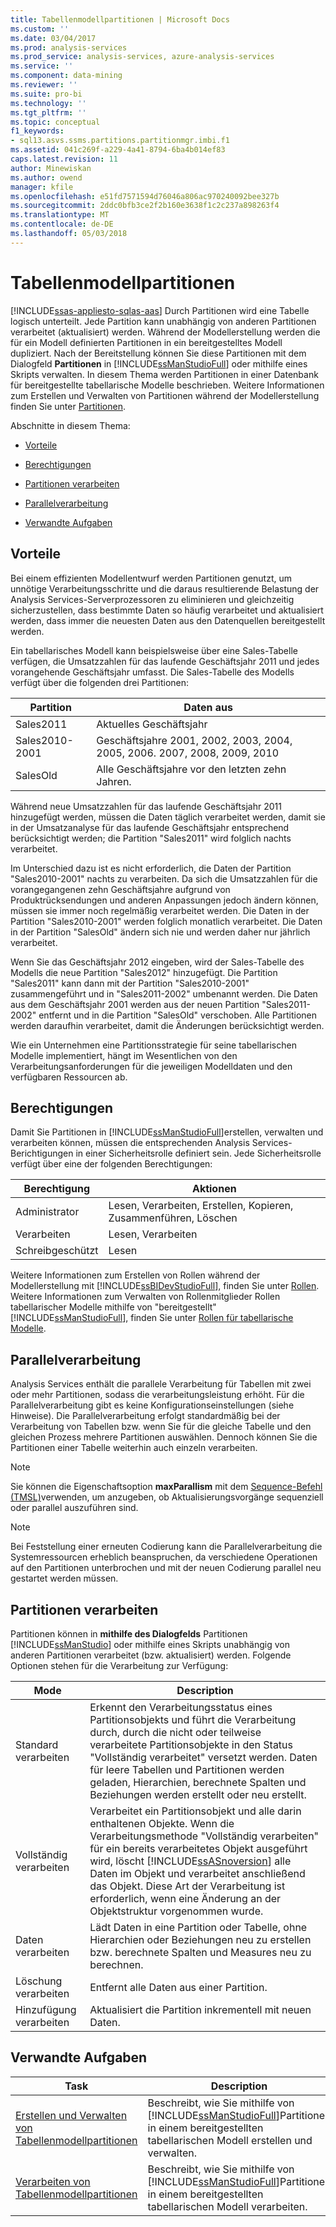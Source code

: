 ```yaml
---
title: Tabellenmodellpartitionen | Microsoft Docs
ms.custom: ''
ms.date: 03/04/2017
ms.prod: analysis-services
ms.prod_service: analysis-services, azure-analysis-services
ms.service: ''
ms.component: data-mining
ms.reviewer: ''
ms.suite: pro-bi
ms.technology: ''
ms.tgt_pltfrm: ''
ms.topic: conceptual
f1_keywords:
- sql13.asvs.ssms.partitions.partitionmgr.imbi.f1
ms.assetid: 041c269f-a229-4a41-8794-6ba4b014ef83
caps.latest.revision: 11
author: Minewiskan
ms.author: owend
manager: kfile
ms.openlocfilehash: e51fd7571594d76046a806ac970240092bee327b
ms.sourcegitcommit: 2ddc0bfb3ce2f2b160e3638f1c2c237a898263f4
ms.translationtype: MT
ms.contentlocale: de-DE
ms.lasthandoff: 05/03/2018
---
```

# <a name="tabular-model-partitions"></a>Tabellenmodellpartitionen 
[!INCLUDE[ssas-appliesto-sqlas-aas](../../includes/ssas-appliesto-sqlas-aas.md)]
  Durch Partitionen wird eine Tabelle logisch unterteilt. Jede Partition kann unabhängig von anderen Partitionen verarbeitet (aktualisiert) werden. Während der Modellerstellung werden die für ein Modell definierten Partitionen in ein bereitgestelltes Modell dupliziert. Nach der Bereitstellung können Sie diese Partitionen mit dem Dialogfeld **Partitionen** in [!INCLUDE[ssManStudioFull](../../includes/ssmanstudiofull-md.md)] oder mithilfe eines Skripts verwalten. In diesem Thema werden Partitionen in einer Datenbank für bereitgestellte tabellarische Modelle beschrieben. Weitere Informationen zum Erstellen und Verwalten von Partitionen während der Modellerstellung finden Sie unter [Partitionen](../../analysis-services/tabular-models/partitions-ssas-tabular.md).  
  
 Abschnitte in diesem Thema:  
  
-   [Vorteile](#bkmk_benefits)  
  
-   [Berechtigungen](#bkmk_permissions)  
  
-   [Partitionen verarbeiten](#bkmk_process_partitions)  
  
-   [Parallelverarbeitung](#bkmk_parallelProc)  
  
-   [Verwandte Aufgaben](#bkmk_related_tasks)  
  
##  <a name="bkmk_benefits"></a> Vorteile  
 Bei einem effizienten Modellentwurf werden Partitionen genutzt, um unnötige Verarbeitungsschritte und die daraus resultierende Belastung der Analysis Services-Serverprozessoren zu eliminieren und gleichzeitig sicherzustellen, dass bestimmte Daten so häufig verarbeitet und aktualisiert werden, dass immer die neuesten Daten aus den Datenquellen bereitgestellt werden.  
  
 Ein tabellarisches Modell kann beispielsweise über eine Sales-Tabelle verfügen, die Umsatzzahlen für das laufende Geschäftsjahr 2011 und jedes vorangehende Geschäftsjahr umfasst. Die Sales-Tabelle des Modells verfügt über die folgenden drei Partitionen:  
  
|Partition|Daten aus|  
|---------------|---------------|  
|Sales2011|Aktuelles Geschäftsjahr|  
|Sales2010-2001|Geschäftsjahre 2001, 2002, 2003, 2004, 2005, 2006. 2007, 2008, 2009, 2010|  
|SalesOld|Alle Geschäftsjahre vor den letzten zehn Jahren.|  
  
 Während neue Umsatzzahlen für das laufende Geschäftsjahr 2011 hinzugefügt werden, müssen die Daten täglich verarbeitet werden, damit sie in der Umsatzanalyse für das laufende Geschäftsjahr entsprechend berücksichtigt werden; die Partition "Sales2011" wird folglich nachts verarbeitet.  
  
 Im Unterschied dazu ist es nicht erforderlich, die Daten der Partition "Sales2010-2001" nachts zu verarbeiten. Da sich die Umsatzzahlen für die vorangegangenen zehn Geschäftsjahre aufgrund von Produktrücksendungen und anderen Anpassungen jedoch ändern können, müssen sie immer noch regelmäßig verarbeitet werden. Die Daten in der Partition "Sales2010-2001" werden folglich monatlich verarbeitet. Die Daten in der Partition "SalesOld" ändern sich nie und werden daher nur jährlich verarbeitet.  
  
 Wenn Sie das Geschäftsjahr 2012 eingeben, wird der Sales-Tabelle des Modells die neue Partition "Sales2012" hinzugefügt. Die Partition "Sales2011" kann dann mit der Partition "Sales2010-2001" zusammengeführt und in "Sales2011-2002" umbenannt werden. Die Daten aus dem Geschäftsjahr 2001 werden aus der neuen Partition "Sales2011-2002" entfernt und in die Partition "SalesOld" verschoben. Alle Partitionen werden daraufhin verarbeitet, damit die Änderungen berücksichtigt werden.  
  
 Wie ein Unternehmen eine Partitionsstrategie für seine tabellarischen Modelle implementiert, hängt im Wesentlichen von den Verarbeitungsanforderungen für die jeweiligen Modelldaten und den verfügbaren Ressourcen ab.  
  
##  <a name="bkmk_permissions"></a> Berechtigungen  
 Damit Sie Partitionen in [!INCLUDE[ssManStudioFull](../../includes/ssmanstudiofull-md.md)]erstellen, verwalten und verarbeiten können, müssen die entsprechenden Analysis Services-Berichtigungen in einer Sicherheitsrolle definiert sein. Jede Sicherheitsrolle verfügt über eine der folgenden Berechtigungen:  
  
|Berechtigung|Aktionen|  
|----------------|-------------|  
|Administrator|Lesen, Verarbeiten, Erstellen, Kopieren, Zusammenführen, Löschen|  
|Verarbeiten|Lesen, Verarbeiten|  
|Schreibgeschützt|Lesen|  
  
 Weitere Informationen zum Erstellen von Rollen während der Modellerstellung mit [!INCLUDE[ssBIDevStudioFull](../../includes/ssbidevstudiofull-md.md)], finden Sie unter [Rollen](../../analysis-services/tabular-models/roles-ssas-tabular.md). Weitere Informationen zum Verwalten von Rollenmitglieder Rollen tabellarischer Modelle mithilfe von "bereitgestellt" [!INCLUDE[ssManStudioFull](../../includes/ssmanstudiofull-md.md)], finden Sie unter [Rollen für tabellarische Modelle](../../analysis-services/tabular-models/tabular-model-roles-ssas-tabular.md).  
  
##  <a name="bkmk_parallelProc"></a> Parallelverarbeitung  
Analysis Services enthält die parallele Verarbeitung für Tabellen mit zwei oder mehr Partitionen, sodass die verarbeitungsleistung erhöht. Für die Parallelverarbeitung gibt es keine Konfigurationseinstellungen (siehe Hinweise). Die Parallelverarbeitung erfolgt standardmäßig bei der Verarbeitung von Tabellen bzw. wenn Sie für die gleiche Tabelle und den gleichen Prozess mehrere Partitionen auswählen. Dennoch können Sie die Partitionen einer Tabelle weiterhin auch einzeln verarbeiten.  
  
> [!NOTE]  
>  Sie können die Eigenschaftsoption **maxParallism** mit dem [Sequence-Befehl (TMSL)](../../analysis-services/tabular-models-scripting-language-commands/sequence-command-tmsl.md)verwenden, um anzugeben, ob Aktualisierungsvorgänge sequenziell oder parallel auszuführen sind.

> [!NOTE]  
>  Bei Feststellung einer erneuten Codierung kann die Parallelverarbeitung die Systemressourcen erheblich beanspruchen, da verschiedene Operationen auf den Partitionen unterbrochen und mit der neuen Codierung parallel neu gestartet werden müssen.  
  
##  <a name="bkmk_process_partitions"></a> Partitionen verarbeiten  
 Partitionen können in **mithilfe des Dialogfelds** Partitionen [!INCLUDE[ssManStudio](../../includes/ssmanstudio-md.md)] oder mithilfe eines Skripts unabhängig von anderen Partitionen verarbeitet (bzw. aktualisiert) werden. Folgende Optionen stehen für die Verarbeitung zur Verfügung:  
  
|Mode|Description|  
|----------|-----------------|  
|Standard verarbeiten|Erkennt den Verarbeitungsstatus eines Partitionsobjekts und führt die Verarbeitung durch, durch die nicht oder teilweise verarbeitete Partitionsobjekte in den Status "Vollständig verarbeitet" versetzt werden. Daten für leere Tabellen und Partitionen werden geladen, Hierarchien, berechnete Spalten und Beziehungen werden erstellt oder neu erstellt.|  
|Vollständig verarbeiten|Verarbeitet ein Partitionsobjekt und alle darin enthaltenen Objekte. Wenn die Verarbeitungsmethode "Vollständig verarbeiten" für ein bereits verarbeitetes Objekt ausgeführt wird, löscht [!INCLUDE[ssASnoversion](../../includes/ssasnoversion-md.md)] alle Daten im Objekt und verarbeitet anschließend das Objekt. Diese Art der Verarbeitung ist erforderlich, wenn eine Änderung an der Objektstruktur vorgenommen wurde.|  
|Daten verarbeiten|Lädt Daten in eine Partition oder Tabelle, ohne Hierarchien oder Beziehungen neu zu erstellen bzw. berechnete Spalten und Measures neu zu berechnen.|  
|Löschung verarbeiten|Entfernt alle Daten aus einer Partition.|  
|Hinzufügung verarbeiten|Aktualisiert die Partition inkrementell mit neuen Daten.|  
  
##  <a name="bkmk_related_tasks"></a> Verwandte Aufgaben  
  
|Task|Description|  
|----------|-----------------|  
|[Erstellen und Verwalten von Tabellenmodellpartitionen](../../analysis-services/tabular-models/create-and-manage-tabular-model-partitions-ssas-tabular.md)|Beschreibt, wie Sie mithilfe von [!INCLUDE[ssManStudioFull](../../includes/ssmanstudiofull-md.md)]Partitionen in einem bereitgestellten tabellarischen Modell erstellen und verwalten.|  
|[Verarbeiten von Tabellenmodellpartitionen](../../analysis-services/tabular-models/process-tabular-model-partitions-ssas-tabular.md)|Beschreibt, wie Sie mithilfe von [!INCLUDE[ssManStudioFull](../../includes/ssmanstudiofull-md.md)]Partitionen in einem bereitgestellten tabellarischen Modell verarbeiten.|  
  
  
